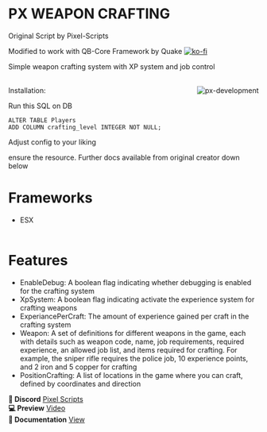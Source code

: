 # PX WEAPON CRAFTING
Original Script by Pixel-Scripts

Modified to work with QB-Core Framework by Quake
[![ko-fi](https://ko-fi.com/img/githubbutton_sm.svg)](https://ko-fi.com/T6T8KZZF4)



Simple weapon crafting system with XP system and job control<br><br>
<p><img align="right" src="https://cdn.discordapp.com/attachments/869944683235794954/1196241862055432262/PX_1920-100.jpg?ex=65b6ea0d&is=65a4750d&hm=117ae31ad94ded1e2e76c3c84dbaded7f7c2c796a0ff92f9bc679fb8993b6d08&" alt="px-development" /></p>



Installation:

Run this SQL on DB
```
ALTER TABLE Players
ADD COLUMN crafting_level INTEGER NOT NULL;
```

Adjust config to your liking

ensure the resource.   Further docs available from original creator down below

# **Frameworks**
- ESX<br><br>
# **Features**
- EnableDebug: A boolean flag indicating whether debugging is enabled for the crafting system<br>
- XpSystem: A boolean flag indicating activate the experience system for crafting weapons<br>
- ExperiancePerCraft: The amount of experience gained per craft in the crafting system<br>
- Weapon: A set of definitions for different weapons in the game, each with details such as weapon code, name, job requirements, required experience, an allowed job list, and items required for crafting. For example, the sniper rifle requires the police job, 10 experience points, and 2 iron and 5 copper for crafting<br>
- PositionCrafting: A list of locations in the game where you can craft, defined by coordinates and direction<br>

**🧷 Discord**
[Pixel Scripts](https://discord.gg/KeZSH27fGe)
<br>
**💻 Preview**
[Video](https://www.youtube.com/watch?v=qLC1rGdf22g)
<br>
**📖 Documentation**
[View](https://app.gitbook.com/o/maLkzzf71CV0QY3XJcJC/s/ryJXOX2xIE06Mha4iYtD/~/changes/18/)
